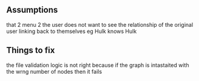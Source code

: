 ## Assumptions

that 2 menu 2 the user does not want to see the relationship of the original user linking back to themselves eg Hulk knows Hulk

## Things to fix

the file validation logic is not right because if the graph is intastaited with the wrng number of nodes then it fails